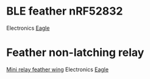 # BLE feather nRF52832
Electronics [Eagle](https://github.com/adafruit/Adafruit-nRF52-Bluefruit-Feather-PCB)

# Feather non-latching relay
[Mini relay feather wing](https://www.adafruit.com/product/2895)
Electronics [Eagle](https://github.com/adafruit/Adafruit-Relay-FeatherWing-PCBs)